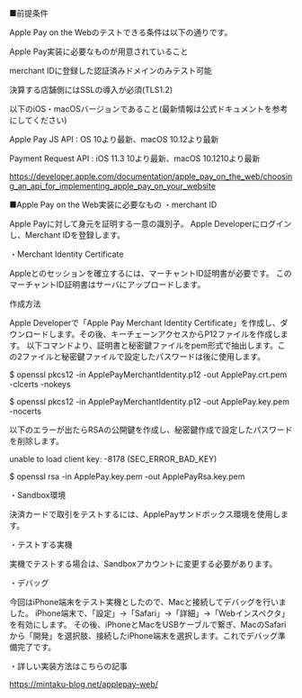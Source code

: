 ■前提条件

Apple Pay on the Webのテストできる条件は以下の通りです。


Apple Pay実装に必要なものが用意されていること

merchant IDに登録した認証済みドメインのみテスト可能

決算する店舗側にはSSLの導入が必須(TLS1.2)

以下のiOS・macOSバージョンであること(最新情報は公式ドキュメントを参考にしてください)

Apple Pay JS API : OS 10より最新、macOS 10.12より最新

Payment Request API : iOS 11.3 10より最新、macOS 10.1210より最新
 
https://developer.apple.com/documentation/apple_pay_on_the_web/choosing_an_api_for_implementing_apple_pay_on_your_website


■Apple Pay on the Web実装に必要なもの
・merchant ID

Apple Payに対して身元を証明する一意の識別子。
Apple Developerにログインし、Merchant IDを登録します。

・Merchant Identity Certificate

Appleとのセッションを確立するには、マーチャントID証明書が必要です。
このマーチャントID証明書はサーバにアップロードします。

作成方法

Apple Developerで「Apple Pay Merchant Identity Certificate」を作成し、ダウンロードします。その後、キーチェーンアクセスからP12ファイルを作成します。
以下コマンドより、証明書と秘密鍵ファイルをpem形式で抽出します。この2ファイルと秘密鍵ファイルで設定したパスワードは後に使用します。

$ openssl pkcs12 -in ApplePayMerchantIdentity.p12 -out ApplePay.crt.pem -clcerts -nokeys

$ openssl pkcs12 -in ApplePayMerchantIdentity.p12 -out ApplePay.key.pem -nocerts

以下のエラーが出たらRSAの公開鍵を作成し、秘密鍵作成で設定したパスワードを削除します。

unable to load client key: -8178 (SEC_ERROR_BAD_KEY)

$ openssl rsa -in ApplePay.key.pem -out ApplePayRsa.key.pem


・Sandbox環境

決済カードで取引をテストするには、ApplePayサンドボックス環境を使用します。

・テストする実機

実機でテストする場合は、Sandboxアカウントに変更する必要があります。

・デバッグ

今回はiPhone端末をテスト実機としたので、Macと接続してデバッグを行いました。
iPhone端末で、「設定」→「Safari」→「詳細」→「Webインスペクタ」を有効にします。
その後、iPhoneとMacをUSBケーブルで繋ぎ、MacのSafariから「開発」を選択肢、接続したiPhone端末を選択します。これでデバッグ準備完了です。



・詳しい実装方法はこちらの記事

https://mintaku-blog.net/applepay-web/
